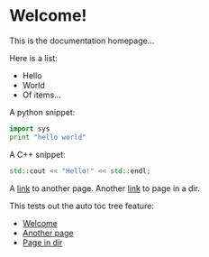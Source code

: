 # Welcome!

This is the documentation homepage...

Here is a list:
- Hello
- World
- Of items...

A python snippet:

``` python
import sys
print "hello world"
```

A C++ snippet:


``` c++
std::cout << "Hello!" << std::endl;
```

A [link](another-page.md) to another page.
Another [link](test-dir/page-in-dir.md) to page in a dir.

This tests out the auto toc tree feature:
* [Welcome](README.md)
* [Another page](another-page.md)
* [Page in dir](test-dir/page-in-dir.md)

